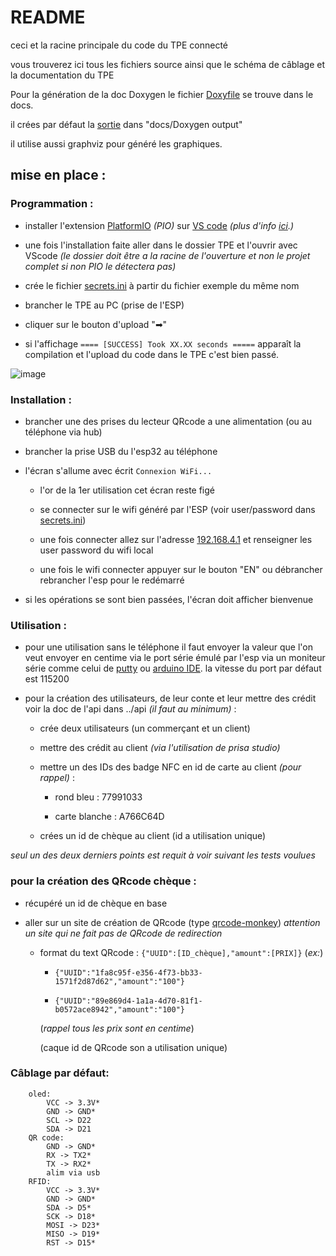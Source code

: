 # README

ceci et la racine principale du code du TPE connecté

vous trouverez ici tous les fichiers source ainsi que le schéma de câblage et la documentation du TPE

Pour la génération de la doc Doxygen le fichier [Doxyfile](./docs/Doxyfile) se trouve dans le docs.

il crées par défaut la [sortie](./docs/Doxygen%20output) dans "docs/Doxygen output"

il utilise aussi graphviz pour généré les graphiques.

## mise en place :

### Programmation :

- installer l'extension [PlatformIO](https://platformio.org/) _(PIO)_ sur [VS code](https://code.visualstudio.com/) _(plus d'info [ici](https://platformio.org/install/ide?install=vscode).)_

- une fois l'installation faite aller dans le dossier TPE et l'ouvrir avec VScode _(le dossier doit être a la racine de l'ouverture et non le projet complet si non PIO le détectera pas)_

- crée le fichier [secrets.ini](./secrets.ini) à partir du fichier exemple du même nom

- brancher le TPE au PC (prise de l'ESP)

- cliquer sur le bouton d'upload "➡"

- si l'affichage `==== [SUCCESS] Took XX.XX seconds =====` apparaît la compilation et l'upload du code dans le TPE c'est bien passé.

![image](https://user-images.githubusercontent.com/16057094/211200016-746c32a3-2fb4-495b-8f92-be7c00f88e6b.png)

### Installation :

- brancher une des prises du lecteur QRcode a une alimentation (ou au téléphone via hub)

- brancher la prise USB du l'esp32 au téléphone

- l'écran s'allume avec écrit `Connexion WiFi...`

  - l'or de la 1er utilisation cet écran reste figé

  - se connecter sur le wifi généré par l'ESP (voir user/password dans [secrets.ini](./secrets.ini))

  - une fois connecter allez sur l'adresse [192.168.4.1](http://192.168.4.1) et renseigner les user password du wifi local

  - une fois le wifi connecter appuyer sur le bouton "EN" ou débrancher rebrancher l'esp pour le redémarré

- si les opérations se sont bien passées, l'écran doit afficher bienvenue

### Utilisation :

- pour une utilisation sans le téléphone il faut envoyer la valeur que l'on veut envoyer en centime via le port série émulé par l'esp via un moniteur série comme celui de [putty](https://www.putty.org/) ou [arduino IDE](https://www.arduino.cc/en/software#legacy-ide-18x). la vitesse du port par défaut est 115200

- pour la création des utilisateurs, de leur conte et leur mettre des crédit voir la doc de l'api dans ../api _(il faut au minimum)_ :

  - crée deux utilisateurs (un commerçant et un client)

  - mettre des crédit au client _(via l'utilisation de prisa studio)_

  - mettre un des IDs des badge NFC en id de carte au client _(pour rappel)_ :

    - rond bleu : 77991033

    - carte blanche : A766C64D

  - crées un id de chèque au client (id a utilisation unique)

_seul un des deux derniers points est requit à voir suivant les tests voulues_

### pour la création des QRcode chèque :

- récupéré un id de chèque en base

- aller sur un site de création de QRcode (type [qrcode-monkey](https://www.qrcode-monkey.com/#text)) _attention un site qui ne fait pas de QRcode de redirection_

  - format du text QRcode : `{"UUID":[ID_chèque],"amount":[PRIX]}` (_ex:_)

    - `{"UUID":"1fa8c95f-e356-4f73-bb33-1571f2d87d62","amount":"100"}`

    - `{"UUID":"89e869d4-1a1a-4d70-81f1-b0572ace8942","amount":"100"}`

    (_rappel tous les prix sont en centime_)

    (caque id de QRcode son a utilisation unique)

### Câblage par défaut:

```
    oled:
        VCC -> 3.3V*
        GND -> GND*
        SCL -> D22
        SDA -> D21
    QR code:
        GND -> GND*
        RX -> TX2*
        TX -> RX2*
        alim via usb
    RFID:
        VCC -> 3.3V*
        GND -> GND*
        SDA -> D5*
        SCK -> D18*
        MOSI -> D23*
        MISO -> D19*
        RST -> D15*
```
